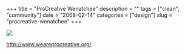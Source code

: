 +++
title = "ProCreative Wenatchee"
description = ""
tags = ["clean", "community"]
date = "2008-02-14"
categories = ["design"]
slug = "procreative-wenatchee"
+++


 

  <div id="screens-thumbs" class="clearfix">
    <div class="txt-center" id="design-submission"><a href="http://www.weareprocreative.org/"><img id='bluga-thumbnail-928' class='bluga-thumbnail large' src='/media/bluga/
wt47f279debd084_0.jpg'/></a></div>  
  </div>   
<p><a href="http://www.weareprocreative.org/">http://www.weareprocreative.org/</a></p>




